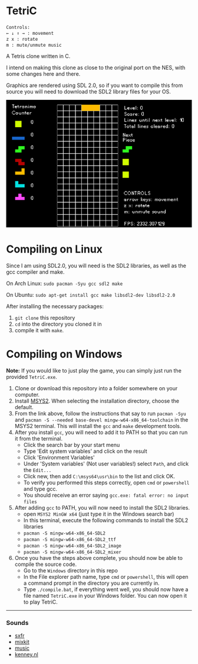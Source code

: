 # TetriC

```
Controls:
← ↓ ↑ → : movement
z x : rotate
m : mute/unmute music
```

A Tetris clone written in C. 

I intend on making this clone as close to the original port on the NES, with some changes here and there.

Graphics are rendered using SDL 2.0, so if you want to compile this from source you will need to download
the SDL2 library files for your OS.

![TetriC-alpha](images/TetriC.gif)

# Compiling on Linux

Since I am using SDL2.0, you will need is the SDL2 libraries, as well as the gcc compiler and make.

On Arch Linux: ``sudo pacman -Syu gcc sdl2 make``

On Ubuntu: ``sudo apt-get install gcc make libsdl2-dev libsdl2-2.0``

After installing the necessary packages: 

1. ``git clone`` this repository
2. ``cd`` into the directory you cloned it in
3. compile it with ``make``.

# Compiling on Windows 
**Note:** If you would like to just play the game, you can simply just run the provided ``TetriC.exe``.

1. Clone or download this repository into a folder somewhere on your computer.
2. Install [MSYS2](https://www.msys2.org/). When selecting the installation directory, choose the default.
3. From the link above, follow the instructions that say to run ``pacman -Syu`` and ``pacman -S --needed base-devel mingw-w64-x86_64-toolchain``
in the MSYS2 terminal. This will install the ``gcc`` and ``make`` development tools.
4. After you install ``gcc``, you will need to add it to PATH so that you can run it from the terminal. 
	- Click the search bar by your start menu
	- Type 'Edit system variables' and click on the result
	- Click 'Environment Variables'
	- Under 'System variables' (Not user variables!) select ``Path``, and click the ``Edit...``
	- Click new, then add ``C:\msys64\usr\bin`` to the list and click OK.
	- To verify you performed this steps correctly, open ``cmd`` or ``powershell`` and type gcc.
	- You should receive an error saying ``gcc.exe: fatal error: no input files``
5. After adding ``gcc`` to PATH, you will now need to install the SDL2 libraries.
	- open ``MSYS2 MinGW x64`` (just type it in the Windows search bar)
	- In this terminal, execute the following commands to install the SDL2 libraries
	- ``pacman -S mingw-w64-x86_64-SDL2``
	- ``pacman -S mingw-w64-x86_64-SDL2_ttf``
	- ``pacman -S mingw-w64-x86_64-SDL2_image``
	- ``pacman -S mingw-w64-x86_64-SDL2_mixer``
6. Once you have the steps above complete, you should now be able to compile the source code.
	- Go to the ``Windows`` directory in this repo
	- In the File explorer path name, type ``cmd`` or ``powershell``, this will open a command prompt
	in the directory you are currently in.
	- Type ``./compile.bat``, if everything went well, you should now have a file named ``TetriC.exe`` in
	your Windows folder. You can now open it to play TetriC.
___

### Sounds
- [sxfr](https://sfxr.me/)
- [mixkit](https://mixkit.co/free-sound-effects/game/)
- [music](https://archive.org/details/TrepakFromTheNutcracker)
- [kenney.nl](https://kenney.nl/assets?q=audio)
